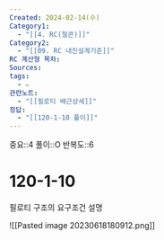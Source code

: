 ```yaml
---
Created: 2024-02-14(수)
Category1:
  - "[[4. RC(철콘)]]"
Category2:
  - "[[09. RC 내진설계기준]]"
RC 계산형 목차: 
Sources: 
tags:
  - ✏️
관련노트:
  - "[[필로티 배근상세]]"
정답:
  - "[[120-1-10 풀이]]"
---
```

중요::4
풀이::O
반복도::6
#  120-1-10

필로티 구조의 요구조건 설명

![[Pasted image 20230618180912.png]]